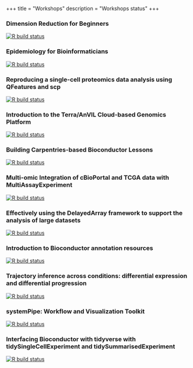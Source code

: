 +++
title = "Workshops"
description = "Workshops status"
+++

### Dimension Reduction for Beginners

[![R build status](https://github.com/aedin/PCAworkshop/actions/workflows/basic_checks.yaml/badge.svg)](https://github.com/aedin/PCAworkshop/actions)

### Epidemiology for Bioinformaticians

[![R build status](https://github.com/cmirzayi/EpiForBioWorkshop2021/actions/workflows/basic_checks.yaml/badge.svg)](https://github.com/cmirzayi/EpiForBioWorkshop2021/actions)

### Reproducing a single-cell proteomics data analysis using QFeatures and scp

[![R build status](https://github.com/lgatto/QFeaturesScpWorkshop2021/actions/workflows/basic_checks.yaml/badge.svg)](https://github.com/lgatto/QFeaturesScpWorkshop2021/actions)

### Introduction to the Terra/AnVIL Cloud-based Genomics Platform

[![R build status](https://github.com/waldronlab/AnVILWorkshop/actions/workflows/basic_checks.yaml/badge.svg)](https://github.com/waldronlab/AnVILWorkshop/actions)

### Building Carpentries-based Bioconductor Lessons

[![R build status](https://github.com/jdrnevich/BuildACarpentriesWorkshop/actions/workflows/basic_checks.yaml/badge.svg)](https://github.com/jdrnevich/BuildACarpentriesWorkshop/actions)

### Multi-omic Integration of cBioPortal and TCGA data with MultiAssayExperiment

[![R build status](https://github.com/waldronlab/MultiAssayWorkshop/workflows/MAEWorkshopCheck/badge.svg)](https://github.com/waldronlab/MultiAssayWorkshop/actions)

### Effectively using the DelayedArray framework to support the analysis of large datasets

[![R build status](https://github.com/PeteHaitch/BioC2020_DelayedArray_workshop/workflows/.github/workflows/basic_checks.yaml/badge.svg)](https://github.com/PeteHaitch/BioC2020_DelayedArray_workshop/actions)

### Introduction to Bioconductor annotation resources

[![R build status](https://github.com/jmacdon/Bioc2021Anno/workflows/.github/workflows/basic_checks.yaml/badge.svg)](https://github.com/jmacdon/Bioc2021Anno/actions)

### Trajectory inference across conditions: differential expression and differential progression

[![R build status](https://github.com/kstreet13/bioc2020trajectories/workflows/.github/workflows/basic_checks.yaml/badge.svg)](https://github.com/kstreet13/bioc2020trajectories/actions)

### systemPipe: Workflow and Visualization Toolkit

[![R build status](https://github.com/systemPipeR/systemPipeWorkshop2021/workflows/.github/workflows/basic_checks.yaml/badge.svg)](https://github.com/systemPipeR/systemPipeWorkshop2021/actions)

### Interfacing Bioconductor with tidyverse with tidySingleCellExperiment and tidySummarisedExperiment

[![R build status](https://github.com/stemangiola/bioc2021_tidytranscriptomics/workflows/.github/workflows/basic_checks.yaml/badge.svg)](https://github.com/stemangiola/bioc2021_tidytranscriptomics/actions)
